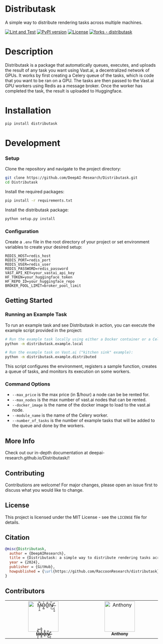 # Distributask 


A simple way to distribute rendering tasks across multiple machines.

[![Lint and Test](https://github.com/DeepAI-Research/Distributask/actions/workflows/test.yml/badge.svg)](https://github.com/DeepAI-Research/Distributask/actions/workflows/test.yml)
[![PyPI version](https://badge.fury.io/py/distributask.svg)](https://badge.fury.io/py/distributask)
[![License](https://img.shields.io/badge/License-MIT-blue)](https://github.com/RaccoonResearch/distributask/blob/main/LICENSE)
[![forks - distributask](https://img.shields.io/github/forks/RaccoonResearch/distributask?style=social)](https://github.com/RaccoonResearch/distributask)

# Description

Distributask is a package that automatically queues, executes, and uploads the result of any task you want using Vast.ai, a decentralized network of GPUs. It works by first creating a Celery queue of the tasks, which is code that you want to be ran on a GPU. The tasks are then passed to the Vast.ai GPU workers using Redis as a message broker. Once the worker has completed the task, the result is uploaded to Huggingface.

# Installation

```bash
pip install distributask
```

# Development

### Setup

Clone the repository and navigate to the project directory:

```bash
git clone https://github.com/DeepAI-Research/Distributask.git
cd Distributask
```

Install the required packages:

```bash
pip install -r requirements.txt
```

Install the distributask package:

```bash
python setup.py install
```

### Configuration

Create a `.env` file in the root directory of your project or set environment variables to create your desired setup:

```plaintext
REDIS_HOST=redis_host
REDIS_PORT=redis_port
REDIS_USER=redis_user
REDIS_PASSWORD=redis_password
VAST_API_KEY=your_vastai_api_key
HF_TOKEN=your_huggingface_token
HF_REPO_ID=your_huggingface_repo
BROKER_POOL_LIMIT=broker_pool_limit
```

## Getting Started

### Running an Example Task

To run an example task and see Distributask in action, you can execute the example script provided in the project:

```bash
# Run the example task locally using either a Docker container or a Celery worker:
python -m distributask.example.local

# Run the example task on Vast.ai ("kitchen sink" example):
python -m distributask.example.distributed

```

This script configures the environment, registers a sample function, creates a queue of tasks, and monitors its execution on some workers.

### Command Options

- `--max_price` is the max price (in $/hour) a node can be be rented for.
- `--max_nodes` is the max number of vast.ai nodes that can be rented.
- `--docker_image` is the name of the docker image to load to the vast.ai node.
- `--module_name` is the name of the Celery worker.
- `--number_of_tasks` is the number of example tasks that will be added to the queue and done by the workers.

## More Info

Check out our in-depth documentation at deepai-research.github.io/Distributask/!

## Contributing

Contributions are welcome! For major changes, please open an issue first to discuss what you would like to change.

## License

This project is licensed under the MIT License - see the `LICENSE` file for details.

## Citation

```bibtex
@misc{Distributask,
  author = {DeepAIResearch},
  title = {Distributask: a simple way to distribute rendering tasks across mulitiple machines},
  year = {2024},
  publisher = {GitHub},
  howpublished = {\url{https://github.com/RaccoonResearch/distributask}}
}
```

## Contributors

<table>
  <tbody>
    <tr>
      <td align="center" valign="top" width="14.28%"><a href="https://github.com/lalalune"><img src="https://avatars.githubusercontent.com/u/18633264?v=4?s=100" width="100px;" alt="M̵̞̗̝̼̅̏̎͝Ȯ̴̝̻̊̃̋̀Õ̷̼͋N̸̩̿͜ ̶̜̠̹̼̩͒"/><br /><sub><b>M̵̞̗̝̼̅̏̎͝Ȯ̴̝̻̊̃̋̀Õ̷̼͋N̸̩̿͜ ̶̜̠̹̼̩͒</b></sub></a><br />
      <td align="center" valign="top" width="14.28%"><a href="https://github.com/antbaez9"><img src="https://avatars.githubusercontent.com/u/97056049?v=4?s=100" width="100px;" alt="Anthony"/><br /><sub><b>Anthony</b></sub></a><br /></td>
    </tr>
  </tbody>
</table>